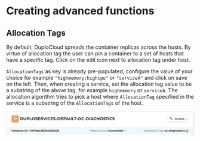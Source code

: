# Creating advanced functions

## Allocation Tags <a href="#0-toc-title" id="0-toc-title"></a>

By default, DuploCloud spreads the container replicas across the hosts. By virtue of allocation tag the user can pin a container to a set of hosts that have a specific tag. Click on the edit icon next to allocation tag under host.

`AllocationTags` as key is already pre-populated, configure the value of your choice for example `"highmemory;highcpu"` or `"serviceA"` and click on save on the left. Then, when creating a service, set the allocation tag value to be a substring of the above tag, for example `highmemory` or `serviceA`. The allocation algorithm tries to pick a host where `AllocationTag` specified in the service is a substring of the `AllocationTags` of the host.

![](<../.gitbook/assets/Screen Shot 2022-06-24 at 4.23.44 PM (1) (1) (1) (1) (1).png>)



